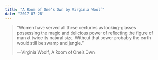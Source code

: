 ```yaml
---
title: "A Room of One’s Own by Virginia Woolf"
date: "2017-07-28"
---
```


> “Women have served all these centuries as looking-glasses possessing the magic and delicious power of reflecting the figure of man at twice its natural size. Without that power probably the earth would still be swamp and jungle.”
> 
> —Virginia Woolf, A Room of One’s Own
